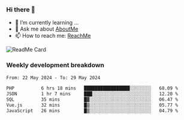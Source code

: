 ### Hi there 👋

- 🌱 I’m currently learning ...
- 💬 Ask me about [AboutMe](https://www.itzcy.com/about)
- 📫 How to reach me: [ReachMe](https://www.itzcy.com/about)

![ReadMe Card](https://github-readme-stats-ten-gilt.vercel.app/api?username=SuperChenYun&show_icons=true&title_color=fff&icon_color=79ff97&text_color=9f9f9f&bg_color=151515&hide_border=true)

### Weekly development breakdown
<!--START_SECTION:waka-->

```txt
From: 22 May 2024 - To: 29 May 2024

PHP          6 hrs 18 mins   █████████████████░░░░░░░░   68.09 %
JSON         1 hr 7 mins     ███░░░░░░░░░░░░░░░░░░░░░░   12.20 %
SQL          35 mins         █▓░░░░░░░░░░░░░░░░░░░░░░░   06.47 %
Vue.js       32 mins         █▒░░░░░░░░░░░░░░░░░░░░░░░   05.77 %
JavaScript   26 mins         █▒░░░░░░░░░░░░░░░░░░░░░░░   04.79 %
```

<!--END_SECTION:waka-->
